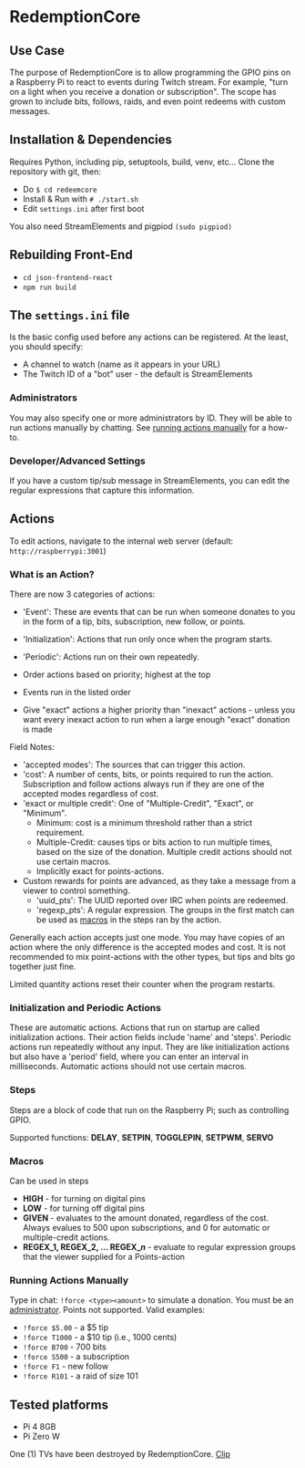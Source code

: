 # RedemptionCore

## Use Case

The purpose of RedemptionCore is to allow programming the GPIO pins on a Raspberry Pi to react to events during Twitch stream. For example, "turn on a light when you receive a donation or subscription". The scope has grown to include bits, follows, raids, and even point redeems with custom messages.

## Installation & Dependencies

Requires Python, including pip, setuptools, build, venv, etc...
Clone the repository with git, then:

+ Do ```$ cd redeemcore```
+ Install & Run with ```# ./start.sh```
+ Edit ```settings.ini``` after first boot

You also need StreamElements and pigpiod ```(sudo pigpiod)```

## Rebuilding Front-End

+ ```cd json-frontend-react```
+ ```npm run build```

## The ```settings.ini``` file

Is the basic config used before any actions can be registered. At the least, you should specify:

+ A channel to watch (name as it appears in your URL)
+ The Twitch ID of a "bot" user - the default is StreamElements

### Administrators

You may also specify one or more administrators by ID. They will be able to run actions manually by chatting. See [running actions manually](#running-actions-manually) for a how-to.

### Developer/Advanced Settings

If you have a custom tip/sub message in StreamElements, you can edit the regular expressions that capture this information.

## Actions

To edit actions, navigate to the internal web server (default: ```http://raspberrypi:3001```)

### What is an Action?

There are now 3 categories of actions:

+ 'Event': These are events that can be run when someone donates to you in the form of a tip, bits, subscription, new follow, or points.
+ 'Initialization': Actions that run only once when the program starts.
+ 'Periodic': Actions run on their own repeatedly.

+ Order actions based on priority; highest at the top
+ Events run in the listed order
+ Give "exact" actions a higher priority than "inexact" actions - unless you want every inexact action to run when a large enough "exact" donation is made

Field Notes:

+ 'accepted modes': The sources that can trigger this action.
+ 'cost': A number of cents, bits, or points required to run the action. Subscription and follow actions always run if they are one of the accepted modes regardless of cost.
+ 'exact or multiple credit': One of "Multiple-Credit", "Exact", or "Minimum".
  + Minimum: cost is a minimum threshold rather than a strict requirement.
  + Multiple-Credit: causes tips or bits action to run multiple times, based on the size of the donation. Multiple credit actions should not use certain macros.
  + Implicitly exact for points-actions.
+ Custom rewards for points are advanced, as they take a message from a viewer to control something.
  + 'uuid_pts': The UUID reported over IRC when points are redeemed.
  + 'regexp_pts': A regular expression. The groups in the first match can be used as [macros](#macros) in the steps ran by the action.

Generally each action accepts just one mode. You may have copies of an action where the only difference is the accepted modes and cost. It is not recommended to mix point-actions with the other types, but tips and bits go together just fine.

Limited quantity actions reset their counter when the program restarts.

### Initialization and Periodic Actions

These are automatic actions. Actions that run on startup are called initialization actions. Their action fields include 'name' and 'steps'. Periodic actions run repeatedly without any input. They are like initialization actions but also have a 'period' field, where you can enter an interval in milliseconds. Automatic actions should not use certain macros.

### Steps

Steps are a block of code that run on the Raspberry Pi; such as controlling GPIO.

Supported functions:
**DELAY**, **SETPIN**, **TOGGLEPIN**, **SETPWM**, **SERVO**

### Macros

Can be used in steps

+ **HIGH** - for turning on digital pins
+ **LOW** - for turning off digital pins
+ **GIVEN** - evaluates to the amount donated, regardless of the cost. Always evalues to 500 upon subscriptions, and 0 for automatic or multiple-credit actions.
+ **REGEX_1, REGEX_2, ... REGEX_*n*** - evaluate to regular expression groups that the viewer supplied for a Points-action

### Running Actions Manually

Type in chat: ```!force <type><amount>``` to simulate a donation. You must be an [administrator](#administrators). Points not supported. Valid examples:

+ ```!force $5.00``` - a $5 tip
+ ```!force T1000``` - a $10 tip (i.e., 1000 cents)
+ ```!force B700``` - 700 bits
+ ```!force S500``` - a subscription
+ ```!force F1``` - new follow
+ ```!force R101``` - a raid of size 101

## Tested platforms

+ Pi 4 8GB
+ Pi Zero W

One (1) TVs have been destroyed by RedemptionCore. [Clip](https://www.twitch.tv/patrickw3d/clip/LongTransparentTardigradeKAPOW-0oH3BWzX0tLzxPOD)
